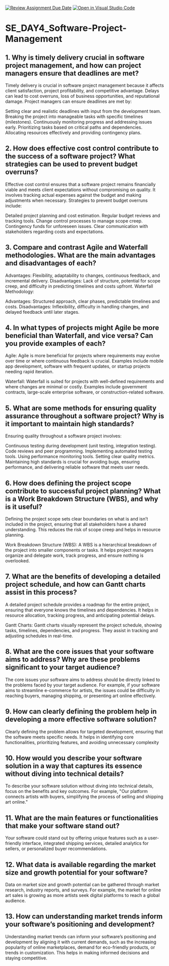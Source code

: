 [![Review Assignment Due Date](https://classroom.github.com/assets/deadline-readme-button-22041afd0340ce965d47ae6ef1cefeee28c7c493a6346c4f15d667ab976d596c.svg)](https://classroom.github.com/a/9pw6JKcu)
[![Open in Visual Studio Code](https://classroom.github.com/assets/open-in-vscode-2e0aaae1b6195c2367325f4f02e2d04e9abb55f0b24a779b69b11b9e10269abc.svg)](https://classroom.github.com/online_ide?assignment_repo_id=18410298&assignment_repo_type=AssignmentRepo)
# SE_DAY4_Software-Project-Management
## 1. Why is timely delivery crucial in software project management, and how can project managers ensure that deadlines are met?
Timely delivery is crucial in software project management because it affects client satisfaction, project profitability, and competitive advantage. Delays can lead to cost overruns, loss of business opportunities, and reputational damage. Project managers can ensure deadlines are met by:

Setting clear and realistic deadlines with input from the development team. Breaking the project into manageable tasks with specific timelines (milestones). Continuously monitoring progress and addressing issues early. Prioritizing tasks based on critical paths and dependencies. Allocating resources effectively and providing contingency plans.
## 2. How does effective cost control contribute to the success of a software project? What strategies can be used to prevent budget overruns?
Effective cost control ensures that a software project remains financially viable and meets client expectations without compromising on quality. It involves tracking actual expenses against the budget and making adjustments when necessary. Strategies to prevent budget overruns include:

Detailed project planning and cost estimation. Regular budget reviews and tracking tools. Change control processes to manage scope creep. Contingency funds for unforeseen issues. Clear communication with stakeholders regarding costs and expectations.
## 3. Compare and contrast Agile and Waterfall methodologies. What are the main advantages and disadvantages of each?
Advantages: Flexibility, adaptability to changes, continuous feedback, and incremental delivery. Disadvantages: Lack of structure, potential for scope creep, and difficulty in predicting timelines and costs upfront. Waterfall Methodology:

Advantages: Structured approach, clear phases, predictable timelines and costs. Disadvantages: Inflexibility, difficulty in handling changes, and delayed feedback until later stages.
## 4. In what types of projects might Agile be more beneficial than Waterfall, and vice versa? Can you provide examples of each?
Agile: Agile is more beneficial for projects where requirements may evolve over time or where continuous feedback is crucial. Examples include mobile app development, software with frequent updates, or startup projects needing rapid iteration.

Waterfall: Waterfall is suited for projects with well-defined requirements and where changes are minimal or costly. Examples include government contracts, large-scale enterprise software, or construction-related software.
## 5. What are some methods for ensuring quality assurance throughout a software project? Why is it important to maintain high standards?
Ensuring quality throughout a software project involves:

Continuous testing during development (unit testing, integration testing). Code reviews and peer programming. Implementing automated testing tools. Using performance monitoring tools. Setting clear quality metrics. Maintaining high standards is crucial for avoiding bugs, ensuring performance, and delivering reliable software that meets user needs.
## 6. How does defining the project scope contribute to successful project planning? What is a Work Breakdown Structure (WBS), and why is it useful?
Defining the project scope sets clear boundaries on what is and isn’t included in the project, ensuring that all stakeholders have a shared understanding. This reduces the risk of scope creep and helps in resource planning.

Work Breakdown Structure (WBS): A WBS is a hierarchical breakdown of the project into smaller components or tasks. It helps project managers organize and delegate work, track progress, and ensure nothing is overlooked.
## 7. What are the benefits of developing a detailed project schedule, and how can Gantt charts assist in this process?
A detailed project schedule provides a roadmap for the entire project, ensuring that everyone knows the timelines and dependencies. It helps in resource allocation, tracking progress, and anticipating potential delays.

Gantt Charts: Gantt charts visually represent the project schedule, showing tasks, timelines, dependencies, and progress. They assist in tracking and adjusting schedules in real-time.
## 8. What are the core issues that your software aims to address? Why are these problems significant to your target audience?
The core issues your software aims to address should be directly linked to the problems faced by your target audience. For example, if your software aims to streamline e-commerce for artists, the issues could be difficulty in reaching buyers, managing shipping, or presenting art online effectively.
## 9. How can clearly defining the problem help in developing a more effective software solution?
Clearly defining the problem allows for targeted development, ensuring that the software meets specific needs. It helps in identifying core functionalities, prioritizing features, and avoiding unnecessary complexity
## 10. How would you describe your software solution in a way that captures its essence without diving into technical details?
To describe your software solution without diving into technical details, focus on the benefits and key outcomes. For example, "Our platform connects artists with buyers, simplifying the process of selling and shipping art online."
## 11. What are the main features or functionalities that make your software stand out?
Your software could stand out by offering unique features such as a user-friendly interface, integrated shipping services, detailed analytics for sellers, or personalized buyer recommendations.
## 12. What data is available regarding the market size and growth potential for your software?
Data on market size and growth potential can be gathered through market research, industry reports, and surveys. For example, the market for online art sales is growing as more artists seek digital platforms to reach a global audience.
## 13. How can understanding market trends inform your software’s positioning and development?
Understanding market trends can inform your software’s positioning and development by aligning it with current demands, such as the increasing popularity of online marketplaces, demand for eco-friendly products, or trends in customization. This helps in making informed decisions and staying competitive.
